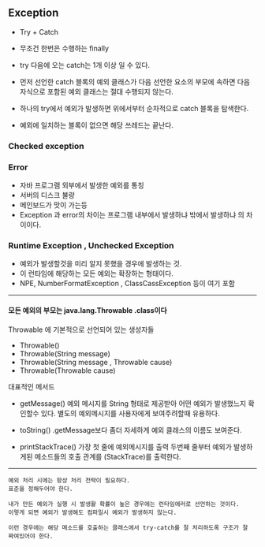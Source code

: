 ## Exception


- Try + Catch
- 무조건 한번은 수행하는 finally


- try 다음에 오는 catch는 1개 이상 일 수 있다.
- 먼저 선언한 catch 블록의 예외 클래스가 다음 선언한 요소의 부모에 속하면 다음 자식으로 포함된 예외 클래스는 절대 수행되지 않는다.
- 하나의 try에서 예외가 발생하면 위에서부터 순차적으로 catch 블록을 탐색한다.
- 예외에 일치하는 블록이 없으면 해당 쓰레드는 끝난다.



### Checked exception
### Error
- 자바 프로그램 외부에서 발생한 예외를 통칭 
- 서버의 디스크 불량
- 메인보드가 맛이 가는등
- Exception 과 error의 차이는 프로그램 내부에서 발생하냐 밖에서 발생하냐 의 차이이다.
### Runtime Exception , Unchecked Exception
- 예외가 발생할것을 미리 알지 못했을 경우에 발생하는 것.
- 이 런타임에 해당하는 모든 예외는 확장하는 형태이다.
- NPE, NumberFormatException , ClassCassException 등이 여기 포함

----

#### 모든 예외의 부모는 java.lang.Throwable .class이다

Throwable 에 기본적으로 선언되어 있는 생성자들
- Throwable()
- Throwable(String message)
- Throwable(String message , Throwable cause)
- Throwable(Throwable cause)


대표적인 메서드
- getMessage()
예외 메시지를 String 형태로 제공받아 어떤 예외가 발생했느지 확인할수 있다.
별도의 예외메시지를 사용자에게 보여주려할때 유용하다.

- toString()
.getMessage보다 좀더 자세하게 예외 클래스의 이름도 보여준다.

- printStackTrace()
가장 첫 줄에 예외메시지를 출력 두번째 줄부터 예외가 발생하게된 메소드들의 호출 관계를 (StackTrace)를 출력한다.

---

```
예외 처리 시에는 항상 처리 전략이 필요하다.
표준을 정해두어야 한다.

내가 만든 예외가 실행 시 발생활 확률이 높은 경우에는 런타임에러로 선언하는 것이다.
이렇게 되면 예외가 발생해도 컴파일시 예외가 발생하지 않는다.

이런 경우에는 해당 메소드를 호출하는 클래스에서 try-catch를 잘 처리하도록 구조가 잘 짜여있어야 한다.
```
